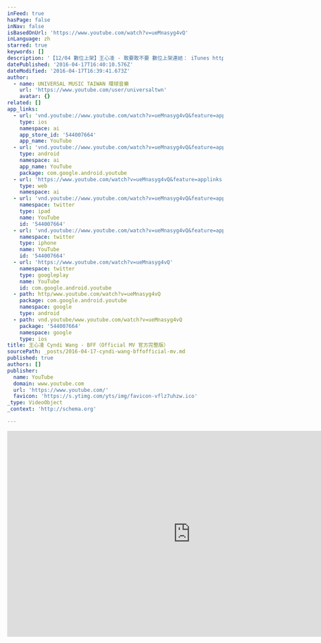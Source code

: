 ```yaml
---
inFeed: true
hasPage: false
inNav: false
isBasedOnUrl: 'https://www.youtube.com/watch?v=ueMnasyg4vQ'
inLanguage: zh
starred: true
keywords: []
description: '【12/04 數位上架】王心凌 - 敢要敢不要 數位上架連結： iTunes https://goo.gl/rPFOKG KKBOX https://www.kkbox.com/tw/tc/album/XxOLl4V3rA-wXs0Fb7Tu0091-index.html myMusic http://www.mymusic.net.tw/album/show/321321 Omusic ...'
datePublished: '2016-04-17T16:40:10.576Z'
dateModified: '2016-04-17T16:39:41.673Z'
author:
  - name: UNIVERSAL MUSIC TAIWAN 環球音樂
    url: 'https://www.youtube.com/user/universaltwn'
    avatar: {}
related: []
app_links:
  - url: 'vnd.youtube://www.youtube.com/watch?v=ueMnasyg4vQ&feature=applinks'
    type: ios
    namespace: ai
    app_store_id: '544007664'
    app_name: YouTube
  - url: 'vnd.youtube://www.youtube.com/watch?v=ueMnasyg4vQ&feature=applinks'
    type: android
    namespace: ai
    app_name: YouTube
    package: com.google.android.youtube
  - url: 'https://www.youtube.com/watch?v=ueMnasyg4vQ&feature=applinks'
    type: web
    namespace: ai
  - url: 'vnd.youtube://www.youtube.com/watch?v=ueMnasyg4vQ&feature=applinks'
    namespace: twitter
    type: ipad
    name: YouTube
    id: '544007664'
  - url: 'vnd.youtube://www.youtube.com/watch?v=ueMnasyg4vQ&feature=applinks'
    namespace: twitter
    type: iphone
    name: YouTube
    id: '544007664'
  - url: 'https://www.youtube.com/watch?v=ueMnasyg4vQ'
    namespace: twitter
    type: googleplay
    name: YouTube
    id: com.google.android.youtube
  - path: http/www.youtube.com/watch?v=ueMnasyg4vQ
    package: com.google.android.youtube
    namespace: google
    type: android
  - path: vnd.youtube/www.youtube.com/watch?v=ueMnasyg4vQ
    package: '544007664'
    namespace: google
    type: ios
title: 王心凌 Cyndi Wang - BFF（Official MV 官方完整版）
sourcePath: _posts/2016-04-17-cyndi-wang-bffofficial-mv.md
published: true
authors: []
publisher:
  name: YouTube
  domain: www.youtube.com
  url: 'https://www.youtube.com/'
  favicon: 'https://s.ytimg.com/yts/img/favicon-vflz7uhzw.ico'
_type: VideoObject
_context: 'http://schema.org'

---
```

<iframe src="https://cdn.embedly.com/widgets/media.html?src=https%3A%2F%2Fwww.youtube.com%2Fembed%2FueMnasyg4vQ%3Ffeature%3Doembed&amp;url=https%3A%2F%2Fwww.youtube.com%2Fwatch%3Fv%3DueMnasyg4vQ&amp;image=https%3A%2F%2Fi.ytimg.com%2Fvi%2FueMnasyg4vQ%2Fhqdefault.jpg&amp;key=b7d04c9b404c499eba89ee7072e1c4f7&amp;type=text%2Fhtml&amp;schema=youtube" width="854" height="480" scrolling="no" frameborder="0" allowfullscreen="allowfullscreen" style=""></iframe>